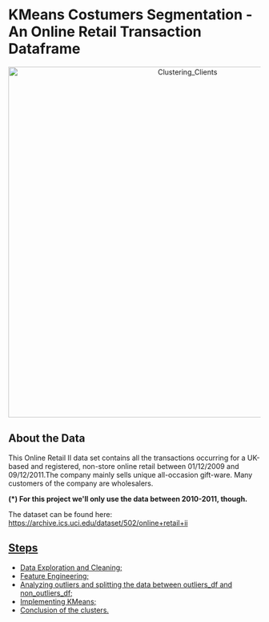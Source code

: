 # KMeans Costumers Segmentation - An Online Retail Transaction Dataframe

<p align="center">
  <img height=700 width=700 src="https://github.com/user-attachments/assets/7fbfc7b2-a689-4e3d-8487-a8300d4473b3" alt="Clustering_Clients">
</p>

## About the Data

<p>This Online Retail II data set contains all the transactions occurring for a UK-based and registered, non-store online retail between 01/12/2009 and 09/12/2011.The company mainly sells unique all-occasion gift-ware. Many customers of the company are wholesalers.</p>

<p><b>(*) For this project we'll only use the data between 2010-2011, though.</b></p>

<p>The dataset can be found here: <a href='https://archive.ics.uci.edu/dataset/502/online+retail+ii'>https://archive.ics.uci.edu/dataset/502/online+retail+ii </p>


## Steps

<ul>
  <li>Data Exploration and Cleaning;</li>
  <li>Feature Engineering;</li>
  <li>Analyzing outliers and splitting the data between outliers_df and non_outliers_df;</li>
  <li>Implementing KMeans;</li>
  <li>Conclusion of the clusters.</li>
</ul>
